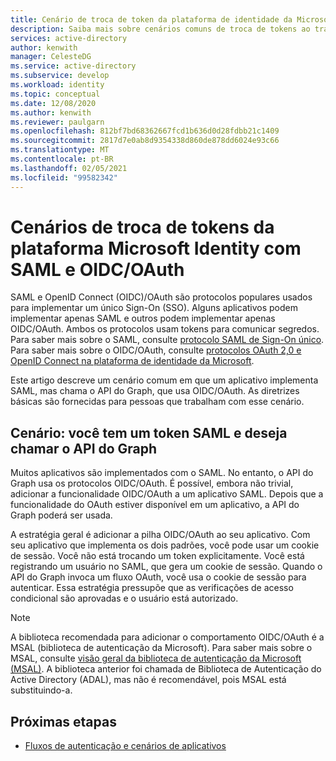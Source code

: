```yaml
---
title: Cenário de troca de token da plataforma de identidade da Microsoft com SAML e OIDC/OAuth no Azure Active Directory
description: Saiba mais sobre cenários comuns de troca de tokens ao trabalhar com SAML e OIDC/OAuth no Azure Active Directory.
services: active-directory
author: kenwith
manager: CelesteDG
ms.service: active-directory
ms.subservice: develop
ms.workload: identity
ms.topic: conceptual
ms.date: 12/08/2020
ms.author: kenwith
ms.reviewer: paulgarn
ms.openlocfilehash: 812bf7bd68362667fcd1b636d0d28fdbb21c1409
ms.sourcegitcommit: 2817d7e0ab8d9354338d860de878dd6024e93c66
ms.translationtype: MT
ms.contentlocale: pt-BR
ms.lasthandoff: 02/05/2021
ms.locfileid: "99582342"
---
```

# <a name="microsoft-identity-platform-token-exchange-scenarios-with-saml-and-oidcoauth"></a>Cenários de troca de tokens da plataforma Microsoft Identity com SAML e OIDC/OAuth

SAML e OpenID Connect (OIDC)/OAuth são protocolos populares usados para implementar um único Sign-On (SSO). Alguns aplicativos podem implementar apenas SAML e outros podem implementar apenas OIDC/OAuth. Ambos os protocolos usam tokens para comunicar segredos. Para saber mais sobre o SAML, consulte [protocolo SAML de Sign-On único](single-sign-on-saml-protocol.md). Para saber mais sobre o OIDC/OAuth, consulte [protocolos OAuth 2,0 e OpenID Connect na plataforma de identidade da Microsoft](active-directory-v2-protocols.md).

Este artigo descreve um cenário comum em que um aplicativo implementa SAML, mas chama o API do Graph, que usa OIDC/OAuth. As diretrizes básicas são fornecidas para pessoas que trabalham com esse cenário.

## <a name="scenario-you-have-a-saml-token-and-want-to-call-the-graph-api"></a>Cenário: você tem um token SAML e deseja chamar o API do Graph
Muitos aplicativos são implementados com o SAML. No entanto, o API do Graph usa os protocolos OIDC/OAuth. É possível, embora não trivial, adicionar a funcionalidade OIDC/OAuth a um aplicativo SAML. Depois que a funcionalidade do OAuth estiver disponível em um aplicativo, a API do Graph poderá ser usada.

A estratégia geral é adicionar a pilha OIDC/OAuth ao seu aplicativo. Com seu aplicativo que implementa os dois padrões, você pode usar um cookie de sessão. Você não está trocando um token explicitamente. Você está registrando um usuário no SAML, que gera um cookie de sessão. Quando o API do Graph invoca um fluxo OAuth, você usa o cookie de sessão para autenticar. Essa estratégia pressupõe que as verificações de acesso condicional são aprovadas e o usuário está autorizado.

> [!NOTE]
> A biblioteca recomendada para adicionar o comportamento OIDC/OAuth é a MSAL (biblioteca de autenticação da Microsoft). Para saber mais sobre o MSAL, consulte [visão geral da biblioteca de autenticação da Microsoft (MSAL)](msal-overview.md). A biblioteca anterior foi chamada de Biblioteca de Autenticação do Active Directory (ADAL), mas não é recomendável, pois MSAL está substituindo-a.

## <a name="next-steps"></a>Próximas etapas
- [Fluxos de autenticação e cenários de aplicativos](authentication-flows-app-scenarios.md)
